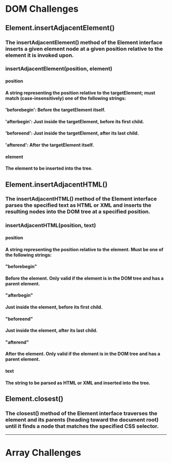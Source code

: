 # DOM Challenges

## Element.insertAdjacentElement()
### The insertAdjacentElement() method of the Element interface inserts a given element node at a given position relative to the element it is invoked upon.
### insertAdjacentElement(position, element)
#### position
#### A string representing the position relative to the targetElement; must match (case-insensitively) one of the following strings:
#### 'beforebegin': Before the targetElement itself.
#### 'afterbegin': Just inside the targetElement, before its first child.
#### 'beforeend': Just inside the targetElement, after its last child.
#### 'afterend': After the targetElement itself.
#### element
#### The element to be inserted into the tree.

## Element.insertAdjacentHTML()
### The insertAdjacentHTML() method of the Element interface parses the specified text as HTML or XML and inserts the resulting nodes into the DOM tree at a specified position.
### insertAdjacentHTML(position, text)
#### position
#### A string representing the position relative to the element. Must be one of the following strings:
#### "beforebegin"
#### Before the element. Only valid if the element is in the DOM tree and has a parent element.
#### "afterbegin"
#### Just inside the element, before its first child.
#### "beforeend"
#### Just inside the element, after its last child.
#### "afterend"
#### After the element. Only valid if the element is in the DOM tree and has a parent element.
#### text
#### The string to be parsed as HTML or XML and inserted into the tree.

## Element.closest()
### The closest() method of the Element interface traverses the element and its parents (heading toward the document root) until it finds a node that matches the specified CSS selector.

___

# Array Challenges

